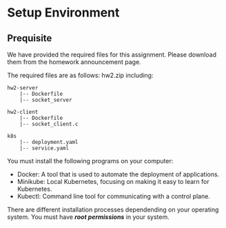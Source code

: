# Setup Environment

## Prequisite
We have provided the required files for this assignment. Please download them from the homework announcement page.

The required files are as follows: hw2.zip including:
```
hw2-server
    |-- Dockerfile
    |-- socket_server

hw2-client
    |-- Dockerfile
    |-- socket_client.c

k8s
    |-- deployment.yaml
    |-- service.yaml
```

You must install the following programs on your computer:
- Docker: A tool that is used to automate the deployment of applications.
- Minikube: Local Kubernetes, focusing on making it easy to learn for Kubernetes.
- Kubectl: Command line tool for communicating with a control plane.

There are different installation processes dependending on your operating system. You must have ***root permissions*** in your system.
